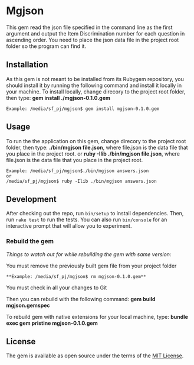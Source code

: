 # Mgjson

This gem read the json file specified in the command line as the first argument and output the Item Discrimination number for each question in ascending order. You need to place the json data file in the project root folder so the program can find it.

## Installation

As this gem is not meant to be installed from its Rubygem repository, you should install it by running the following command and install it locally in your machine. To install locally, change direcory to the project root folder, then type:
**gem install ./mgjson-0.1.0.gem**
```
Example: /media/sf_pj/mgjson$ gem install mgjson-0.1.0.gem
```

## Usage

To run the the application on this gem, change direcory to the project root folder, then type:
**./bin/mgjson file.json**, where file.json is the data file that you place in the project root.
or **ruby -Ilib ./bin/mgjson file.json**, where file.json is the data file that you place in the project root.
```
Example: /media/sf_pj/mgjson$./bin/mgjson answers.json
or
/media/sf_pj/mgjson$ ruby -Ilib ./bin/mgjson answers.json
```


## Development

After checking out the repo, run `bin/setup` to install dependencies. Then, run `rake test` to run the tests. You can also run `bin/console` for an interactive prompt that will allow you to experiment.

### Rebuild the gem

_Things to watch out for while rebuilding the gem with same version:_

You must remove the previously built gem file from your project folder
```
**Example: /media/sf_pj/mgjson$ rm mgjson-0.1.0.gem**
```

You must check in all your changes to Git

Then you can rebuild with the following command:
**gem build mgjson.gemspec**


To rebuild gem with native extensions for your local machine, type:
**bundle exec gem pristine mgjson-0.1.0.gem**



## License

The gem is available as open source under the terms of the [MIT License](http://opensource.org/licenses/MIT).

